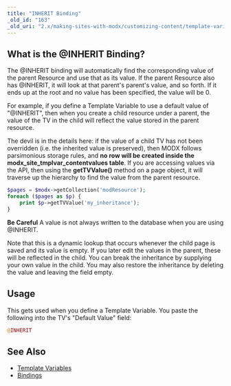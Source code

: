 ```yaml
---
title: "INHERIT Binding"
_old_id: "163"
_old_uri: "2.x/making-sites-with-modx/customizing-content/template-variables/bindings/inherit-binding"
---
```


## What is the @INHERIT Binding?

The @INHERIT binding will automatically find the corresponding value of the parent Resource and use that as its value. If the parent Resource also has @INHERIT, it will look at that parent's parent's value, and so forth. If it ends up at the root and no value has been specified, the value will be 0.

For example, if you define a Template Variable to use a default value of "@INHERIT", then when you create a child resource under a parent, the value of the TV in the child will reflect the value stored in the parent resource.

The devil is in the details here: if the value of a child TV has not been overridden (i.e. the inherited value is preserved), then MODX follows parsimonious storage rules, and **no row will be created inside the modx\_site\_tmplvar\_contentvalues table**. If you are accessing values via the API, then using the **getTVValue()** method on a page object, it will traverse up the hierarchy to find the value from the parent resource.

``` php
$pages = $modx->getCollection('modResource');
foreach ($pages as $p) {
    print $p->getTVValue('my_inheritance');
}
```

**Be Careful**
A value is not always written to the database when you are using @INHERIT.

Note that this is a dynamic lookup that occurs whenever the child page is saved and its value is empty. If you later edit the values in the parent, these will be reflected in the child. You can break the inheritance by supplying your own value in the child. You may also restore the inheritance by deleting the value and leaving the field empty.

## Usage

This gets used when you define a Template Variable. You paste the following into the TV's "Default Value" field:

``` php
@INHERIT
```

## See Also

- [Template Variables](building-sites/elements/template-variables "Template Variables")
- [Bindings](building-sites/elements/template-variables/bindings "Bindings")